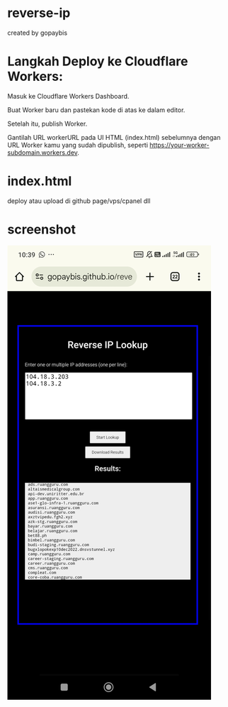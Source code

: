 # reverse-ip
created by gopaybis

# **Langkah Deploy ke Cloudflare Workers:**

Masuk ke Cloudflare Workers Dashboard.

Buat Worker baru dan pastekan kode di atas ke dalam editor.

Setelah itu, publish Worker.

Gantilah URL workerURL pada UI HTML (index.html) sebelumnya dengan URL Worker kamu yang sudah dipublish, seperti https://your-worker-subdomain.workers.dev.


# **index.html**
deploy atau upload di github page/vps/cpanel dll

# screenshot
        
<img src="https://github.com/gopaybis/reverse-ip/blob/main/Screenshot_2025-04-28-10-39-42-775_com.android.chrome.jpg">
